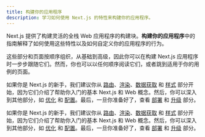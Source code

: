 ```yaml
---
title: 构建你的应用程序
description: 学习如何使用 Next.js 的特性来构建你的应用程序。
---
```




Next.js 提供了构建灵活的全栈 Web 应用程序的构建块。**构建你的应用程序**中的指南解释了如何使用这些特性以及如何自定义你的应用程序的行为。

这些部分和页面按顺序组织，从基础到高级，因此你可以在构建 Next.js 应用程序时一步步跟随它们。然而，你也可以以任何顺序阅读它们，或者跳到适用于你的用例的页面。

<AppOnly>

如果你是 Next.js 的新手，我们建议你从 [路由](/docs/app/building-your-application/routing)、[渲染](/docs/app/building-your-application/rendering)、[数据获取](/docs/app/building-your-application/data-fetching) 和 [样式](/docs/app/building-your-application/styling) 部分开始，因为它们介绍了帮助你入门的基本 Next.js 和 Web 概念。然后，你可以深入到其他部分，如 [优化](/docs/app/building-your-application/optimizing) 和 [配置](/docs/app/building-your-application/configuring)。最后，一旦你准备好了，查看 [部署](/docs/app/building-your-application/deploying) 和 [升级](/docs/app/building-your-application/upgrading) 部分。

</AppOnly>

<PagesOnly>

如果你是 Next.js 的新手，我们建议你从 [路由](/docs/pages/building-your-application/routing)、[渲染](/docs/pages/building-your-application/rendering)、[数据获取](/docs/pages/building-your-application/data-fetching) 和 [样式](/docs/pages/building-your-application/styling) 部分开始，因为它们介绍了帮助你入门的基本 Next.js 和 Web 概念。然后，你可以深入到其他部分，如 [优化](/docs/pages/building-your-application/optimizing) 和 [配置](/docs/pages/building-your-application/configuring)。最后，一旦你准备好了，查看 [部署](/docs/pages/building-your-application/deploying) 和 [升级](/docs/pages/building-your-application/upgrading) 部分。

</PagesOnly>